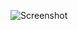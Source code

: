 ![Screenshot](https://raw.githubusercontent.com/Cryakl/Ultimate-RAT-Collection/refs/heads/main/IndSocketRat/IndSocket%20RAT%20v1.3/Screenshot.png)
